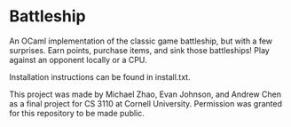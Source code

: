 # Battleship

An OCaml implementation of the classic game battleship, but with a few surprises. Earn points, purchase items, and sink those battleships! Play against an opponent locally or a CPU.

Installation instructions can be found in install.txt.

This project was made by Michael Zhao, Evan Johnson, and Andrew Chen as a final project for CS 3110 at Cornell University. Permission was granted for this
repository to be made public.
